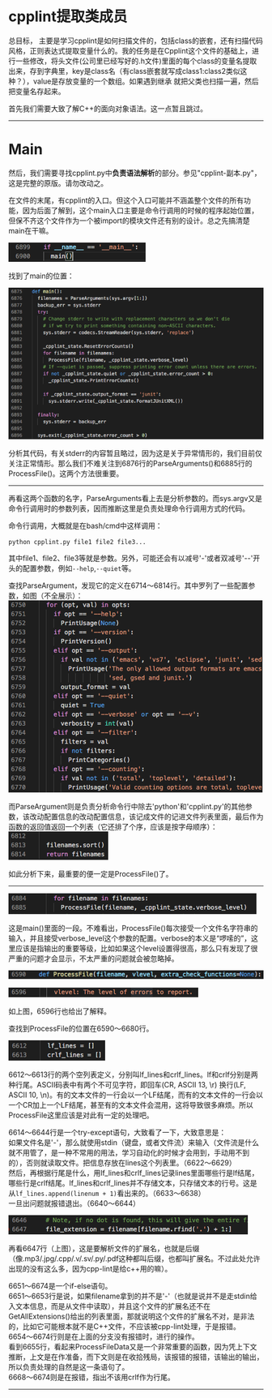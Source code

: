 # cpplint提取类成员

总目标，
主要是学习cpplint是如何扫描文件的，包括class的嵌套，还有扫描代码风格，正则表达式提取变量什么的。我的任务是在Cpplint这个文件的基础上，进行一些修改，将头文件(公司里已经写好的.h文件)里面的每个class的变量名提取出来，存到字典里，key是class名（有class嵌套就写成class1:class2类似这种？），value是存放变量的一个数组。如果遇到继承 就把父类也扫描一遍，然后把变量名存起来。

首先我们需要大致了解C++的面向对象语法。这一点暂且跳过。

----
# Main

然后，我们需要寻找cpplint.py中**负责语法解析**的部分。参见"cpplint-副本.py"，这是完整的原版。请勿改动之。

在文件的末尾，有cpplint的入口。但这个入口可能并不涵盖整个文件的所有功能，因为后面了解到，这个main入口主要是命令行调用的时候的程序起始位置，但保不齐这个文件作为一个被import的模块文件还有别的设计。总之先搞清楚main在干嘛。

![](2020-11-11-10-01-14.png)

找到了main的位置：

![](2020-11-11-13-35-04.png)

分析其代码，有关stderr的内容暂且略过，因为这是关于异常情形的，我们目前仅关注正常情形。那么我们不难关注到6876行的ParseArguments()和6885行的ProcessFile()。这两个方法很重要。

----

再看这两个函数的名字，ParseArguments看上去是分析参数的。而sys.argv又是命令行调用时的参数列表，因而推断这里是负责处理命令行调用方式的代码。

命令行调用，大概就是在bash/cmd中这样调用：
```
python cpplint.py file1 file2 file3...
```
其中file1、file2、file3等就是参数。另外，可能还会有以减号'-'或者双减号'--'开头的配置参数，例如```--help```,```--quiet```等。

查找ParseArgument，发现它的定义在6714～6814行。其中罗列了一些配置参数，如图（不全展示）：
![](2020-11-11-13-45-28.png)

而ParseArgument则是负责分析命令行中除去'python'和'cpplint.py'的其他参数，该改动配置信息的改动配置信息，该记成文件的记进文件列表里面，最后作为函数的返回值返回一个列表（它还排了个序，应该是按字母顺序）：
![](2020-11-11-13-47-33.png)

如此分析下来，最重要的便一定是ProcessFile()了。

----

![](2020-11-11-13-50-06.png)

这是main()里面的一段。不难看出，ProcessFile()每次接受一个文件名字符串的输入，并且接受verbose_level这个参数的配置。verbose的本义是“啰嗦的”，这里应该是指输出的重要等级，比如如果这个level设置得很高，那么只有发现了很严重的问题才会显示，不太严重的问题就会被忽略掉。

![](2020-11-11-13-53-55.png)

![](2020-11-11-13-54-05.png)

如上图，6596行也给出了解释。

查找到ProcessFile的位置在6590～6680行。

![](2020-11-11-13-54-44.png)

6612～6613行的两个空列表定义，分别叫lf_lines和crlf_lines。lf和crlf分别是两种行尾。ASCII码表中有两个不可见字符，即回车(CR, ASCII 13, \r) 换行(LF, ASCII 10, \n)。有的文本文件的一行会以一个LF结尾，而有的文本文件的一行会以一个CR加上一个LF结尾，甚至有的文本文件会混用，这将导致很多麻烦。所以ProcessFile这里应该是对此有一定的处理吧。

6614～6644行是一个try-except语句，大致看了一下，大致意思是：<br>
如果文件名是'-'，那么就使用stdin（键盘，或者文件流）来输入（文件流是什么就不用管了，是一种不常用的用法，学习自动化的时候才会用到，手动用不到的），否则就读取文件。把信息存放在lines这个列表里。（6622～6629）<br>
然后，再根据行尾是什么，用lf_lines和crlf_lines记录lines里面哪些行是lf结尾，哪些行是crlf结尾。lf_lines和crlf_lines并不存储文本，只存储文本的行号。这是从```lf_lines.append(linenum + 1)```看出来的。（6633～6638）<br>
一旦出问题就报错退出。（6640～6644）

![](2020-11-11-14-05-30.png)

再看6647行（上图），这是要解析文件的扩展名，也就是后缀（像.mp3/.jpg/.cpp/.v/.sv/.py/.pdf这种都叫后缀，也都叫扩展名。不过此处允许出现的没有这么多，因为cpp-lint是给c++用的嘛）。

6651～6674是一个if-else语句。<br>
6651～6653行是说，如果filename拿到的并不是'-'（也就是说并不是走stdin给入文本信息，而是从文件中读取），并且这个文件的扩展名还不在GetAllExtensions()给出的列表里面，那就说明这个文件的扩展名不对，是非法的，比如它可能根本就不是C++文件，不应该被cpp-lint处理，于是报错。<br>
6654～6674行则是在上面的分支没有报错时，进行的操作。<br>
看到6655行，看起来ProcessFileData又是一个非常重要的函数，因为凭上下文推断，上文是在作准备，而下文则是在收拾残局，该报错的报错，该输出的输出，所以负责处理的自然是这一条语句了。<br>
6668～6674则是在报错，指出不该用crlf作为行尾。

----

